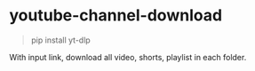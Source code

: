 # youtube-channel-download

> pip install yt-dlp


With input link, download all video, shorts, playlist in each folder.
